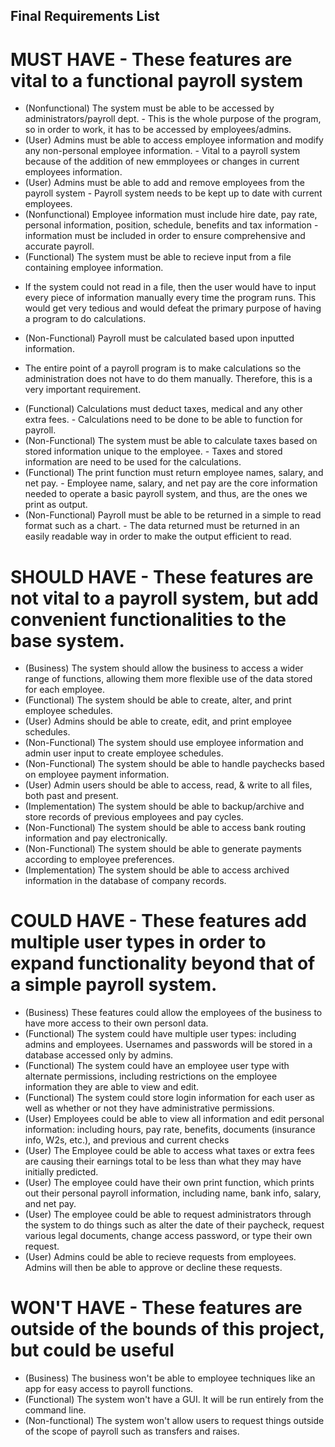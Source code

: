 ## Final Requirements List

# MUST HAVE - These features are vital to a functional payroll system
* (Nonfunctional) The system must be able to be accessed by administrators/payroll dept. - This is the whole purpose of the program, so in order to work, it has to be accessed by employees/admins.
* (User) Admins must be able to access employee information and modify any non-personal employee information. - Vital to a payroll system because of the addition of new emmployees or changes in current employees information.
* (User) Admins must be able to add and remove employees from the payroll system - Payroll system needs to be kept up to date with current employees.
* (Nonfunctional) Employee information must include hire date, pay rate, personal information, position, schedule, benefits and tax information - information must be included in order to ensure comprehensive and accurate payroll. 
* (Functional) The system must be able to recieve input from a file containing employee information.
 - If the system could not read in a file, then the user would have to input every piece of information manually every time the program runs. This would get very tedious and would defeat the primary purpose of having a program to do calculations.
* (Non-Functional) Payroll must be calculated based upon inputted information. 
 - The entire point of a payroll program is to make calculations so the administration does not have to do them manually. Therefore, this is a very important requirement.
* (Functional) Calculations must deduct taxes, medical and any other extra fees. - Calculations need to be done to be able to function for payroll.
* (Non-Functional) The system must be able to calculate taxes based on stored information unique to the employee. - Taxes and stored information are need to be used for the calculations.
* (Functional) The print function must return employee names, salary, and net pay. - Employee name, salary, and net pay are the core information needed to operate a basic payroll system, and thus, are the ones we print as output.
* (Non-Functional) Payroll must be able to be returned in a simple to read format such as a chart. - The data returned must be returned in an easily readable way in order to make the output efficient to read.


# SHOULD HAVE - These features are not vital to a payroll system, but add convenient functionalities to the base system.
* (Business) The system should allow the business to access a wider range of functions, allowing them more flexible use of the data stored for each employee.
* (Functional) The system should be able to create, alter, and print employee schedules.
* (User) Admins should be able to create, edit, and print employee schedules.
* (Non-Functional) The system should use employee information and admin user input to create employee schedules.
* (Non-Functional) The system should be able to handle paychecks based on employee payment information.
* (User) Admin users should be able to access, read, & write to all files, both past and present.
* (Implementation) The system should be able to backup/archive and store records of previous employees and pay cycles.
* (Non-Functional) The system should be able to access bank routing information and pay electronically.
* (Non-Functional) The system should be able to generate payments according to employee preferences.
* (Implementation) The system should be able to access archived information in the database of company records.


# COULD HAVE - These features add multiple user types in order to expand functionality beyond that of a simple payroll system.
* (Business) These features could allow the employees of the business to have more access to their own personl data.
* (Functional) The system could have multiple user types: including admins and employees. Usernames and passwords will be stored in a database accessed only by admins.
* (Functional) The system could have an employee user type with alternate permissions, including restrictions on the employee information they are able to view and edit.
* (Functional) The system could store login information for each user as well as whether or not they have administrative permissions.
* (User) Employees could be able to view all information and edit personal information: including hours, pay rate, benefits, documents (insurance info, W2s, etc.), and previous and current checks
* (User) The Employee could be able to access what taxes or extra fees are causing their earnings total to be less than what they may have initially predicted.
* (User) The employee could have their own print function, which prints out their personal payroll information, including name, bank info, salary, and net pay.
* (User) The employee could be able to request administrators through the system to do things such as alter the date of their paycheck, request various legal documents, change access password, or type their own request.
* (User) Admins could be able to recieve requests from employees. Admins will then be able to approve or decline these requests.


# WON'T HAVE - These features are outside of the bounds of this project, but could be useful
* (Business) The business won't be able to employee techniques like an app for easy access to payroll functions.
* (Functional) The system won't have a GUI. It will be run entirely from the command line.
* (Non-functional) The system won't allow users to request things outside of the scope of payroll such as transfers and raises.
